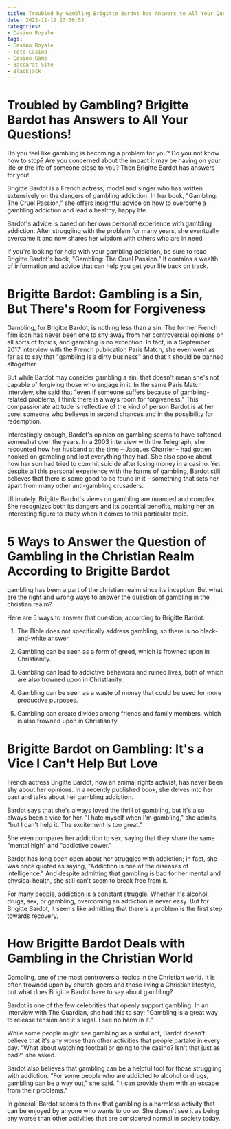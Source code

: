 ```yaml
---
title: Troubled by Gambling Brigitte Bardot has Answers to All Your Questions!
date: 2022-11-19 23:06:53
categories:
- Casino Royale
tags:
- Casino Royale
- Toto Casino
- Casino Game
- Baccarat Site
- Blackjack
---
```



#  Troubled by Gambling? Brigitte Bardot has Answers to All Your Questions!

Do you feel like gambling is becoming a problem for you? Do you not know how to stop? Are you concerned about the impact it may be having on your life or the life of someone close to you? Then Brigitte Bardot has answers for you!

Brigitte Bardot is a French actress, model and singer who has written extensively on the dangers of gambling addiction. In her book, "Gambling: The Cruel Passion," she offers insightful advice on how to overcome a gambling addiction and lead a healthy, happy life.

Bardot's advice is based on her own personal experience with gambling addiction. After struggling with the problem for many years, she eventually overcame it and now shares her wisdom with others who are in need.

If you're looking for help with your gambling addiction, be sure to read Brigitte Bardot's book, "Gambling: The Cruel Passion." It contains a wealth of information and advice that can help you get your life back on track.

#  Brigitte Bardot: Gambling is a Sin, But There's Room for Forgiveness 

Gambling, for Brigitte Bardot, is nothing less than a sin. The former French film icon has never been one to shy away from her controversial opinions on all sorts of topics, and gambling is no exception. In fact, in a September 2017 interview with the French publication Paris Match, she even went as far as to say that "gambling is a dirty business" and that it should be banned altogether.

But while Bardot may consider gambling a sin, that doesn't mean she's not capable of forgiving those who engage in it. In the same Paris Match interview, she said that "even if someone suffers because of gambling-related problems, I think there is always room for forgiveness." This compassionate attitude is reflective of the kind of person Bardot is at her core: someone who believes in second chances and in the possibility for redemption.

Interestingly enough, Bardot's opinion on gambling seems to have softened somewhat over the years. In a 2003 interview with the Telegraph, she recounted how her husband at the time – Jacques Charrier – had gotten hooked on gambling and lost everything they had. She also spoke about how her son had tried to commit suicide after losing money in a casino. Yet despite all this personal experience with the harms of gambling, Bardot still believes that there is some good to be found in it – something that sets her apart from many other anti-gambling crusaders.

Ultimately, Brigitte Bardot's views on gambling are nuanced and complex. She recognizes both its dangers and its potential benefits, making her an interesting figure to study when it comes to this particular topic.

#  5 Ways to Answer the Question of Gambling in the Christian Realm According to Brigitte Bardot 

 gambling has been a part of the christian realm since its inception. But what are the right and wrong ways to answer the question of gambling in the christian realm?

Here are 5 ways to answer that question, according to Brigitte Bardot:

1. The Bible does not specifically address gambling, so there is no black-and-white answer.

2. Gambling can be seen as a form of greed, which is frowned upon in Christianity.

3. Gambling can lead to addictive behaviors and ruined lives, both of which are also frowned upon in Christianity.

4. Gambling can be seen as a waste of money that could be used for more productive purposes.

5. Gambling can create divides among friends and family members, which is also frowned upon in Christianity.

#  Brigitte Bardot on Gambling: It's a Vice I Can't Help But Love 

French actress Brigitte Bardot, now an animal rights activist, has never been shy about her opinions. In a recently published book, she delves into her past and talks about her gambling addiction.

Bardot says that she's always loved the thrill of gambling, but it's also always been a vice for her. "I hate myself when I'm gambling," she admits, "but I can't help it. The excitement is too great."

She even compares her addiction to sex, saying that they share the same "mental high" and "addictive power."

Bardot has long been open about her struggles with addiction; in fact, she was once quoted as saying, "Addiction is one of the diseases of intelligence." And despite admitting that gambling is bad for her mental and physical health, she still can't seem to break free from it.

For many people, addiction is a constant struggle. Whether it's alcohol, drugs, sex, or gambling, overcoming an addiction is never easy. But for Brigitte Bardot, it seems like admitting that there's a problem is the first step towards recovery.

#  How Brigitte Bardot Deals with Gambling in the Christian World

Gambling, one of the most controversial topics in the Christian world. It is often frowned upon by church-goers and those living a Christian lifestyle, but what does Brigitte Bardot have to say about gambling?

Bardot is one of the few celebrities that openly support gambling. In an interview with The Guardian, she had this to say: "Gambling is a great way to release tension and it's legal. I see no harm in it."

While some people might see gambling as a sinful act, Bardot doesn't believe that it's any worse than other activities that people partake in every day. "What about watching football or going to the casino? Isn't that just as bad?" she asked.

Bardot also believes that gambling can be a helpful tool for those struggling with addiction. "For some people who are addicted to alcohol or drugs, gambling can be a way out," she said. "It can provide them with an escape from their problems."

In general, Bardot seems to think that gambling is a harmless activity that can be enjoyed by anyone who wants to do so. She doesn't see it as being any worse than other activities that are considered normal in society today.